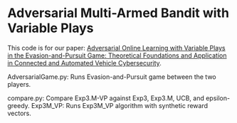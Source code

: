 # Adversarial Multi-Armed Bandit with Variable Plays

This code is for our paper: [Adversarial Online Learning with Variable Plays in the Evasion-and-Pursuit Game: Theoretical Foundations and Application in Connected and Automated Vehicle Cybersecurity]("https://www.researchgate.net/publication/345699783_Adversarial_Online_Learning_with_Variable_Plays_in_the_Pursuit-Evasion_Game_Theoretical_Foundations_and_Application_in_Connected_and_Automated_Vehicle_Cybersecurity").

AdversarialGame.py: Runs Evasion-and-Pursuit game between the two players.

compare.py: Compare Exp3.M-VP against Exp3, Exp3.M, UCB, and epsilon-greedy.
Exp3M_VP: Runs Exp3M_VP algorithm with synthetic reward vectors.
 
